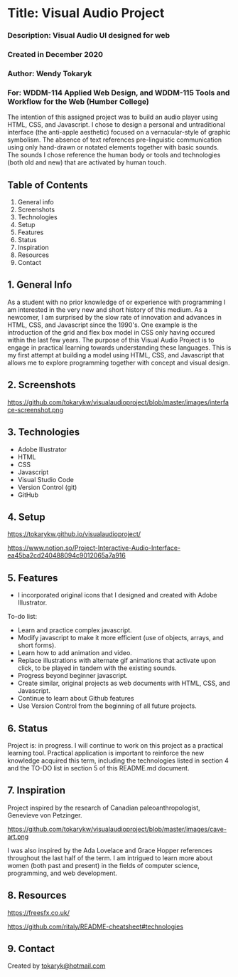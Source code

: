 # Title: Visual Audio Project
### Description: Visual Audio UI designed for web
### Created in December 2020 
### Author: Wendy Tokaryk
### For: WDDM-114 Applied Web Design, and WDDM-115 Tools and Workflow for the Web (Humber College)

The intention of this assigned project was to build an audio player using HTML, CSS, and Javascript.  I chose to design a personal and untraditional interface (the anti-apple aesthetic) focused on a vernacular-style of graphic symbolism.  The absence of text references pre-linguistic communication using only hand-drawn or notated elements together with basic sounds.  The sounds I chose reference the human body or tools and technologies (both old and new) that are activated by human touch. 

## Table of Contents
1. General info
2. Screenshots
3. Technologies
4. Setup
5. Features
6. Status
7. Inspiration
8. Resources
9. Contact

## 1. General Info
As a student with no prior knowledge of or experience with programming I am interested in the very new and short history of this medium.  As a newcomer, I am surprised by the slow rate of innovation and advances in HTML, CSS, and Javascript since the 1990's.  One example is the introduction of the grid and flex box model in CSS only having occured within the last few years.  The purpose of this Visual Audio Project is to engage in practical learning towards understanding these languages. This is my first attempt at building a model using HTML, CSS, and Javascript that allows me to explore programming together with concept and visual design.

## 2. Screenshots
https://github.com/tokarykw/visualaudioproject/blob/master/images/interface-screenshot.png

## 3. Technologies
- Adobe Illustrator
- HTML
- CSS
- Javascript
- Visual Studio Code
- Version Control (git)
- GitHub

## 4. Setup
https://tokarykw.github.io/visualaudioproject/

https://www.notion.so/Project-Interactive-Audio-Interface-ea45ba2cd240488094c9012065a7a916


## 5. Features
-  I incorporated original icons that I designed and created with Adobe Illustrator.

To-do list:
- Learn and practice complex javascript.
- Modify javascript to make it more efficient (use of objects, arrays, and short forms).
- Learn how to add animation and video.  
- Replace illustrations with alternate gif animations that activate upon click, to be played in tandem with the existing sounds.
- Progress beyond beginner javascript.
- Create similar, original projects as web documents with HTML, CSS, and Javascript.
- Continue to learn about Github features
- Use Version Control from the beginning of all future projects.

## 6. Status
Project is: in progress.
I will continue to work on this project as a practical learning tool.  Practical application is important to reinforce the new knowledge acquired this term, including the technologies listed in section 4 and the TO-DO list in section 5 of this README.md document. 

## 7. Inspiration
Project inspired by the research of Canadian paleoanthropologist, Genevieve von Petzinger. 

https://github.com/tokarykw/visualaudioproject/blob/master/images/cave-art.png

I was also inspired by the Ada Lovelace and Grace Hopper references throughout the last half of the term.  I am intrigued to learn more about women (both past and present) in the fields of computer science, programming, and web development.

## 8. Resources
https://freesfx.co.uk/

https://github.com/ritaly/README-cheatsheet#technologies

## 9. Contact
Created by tokaryk@hotmail.com